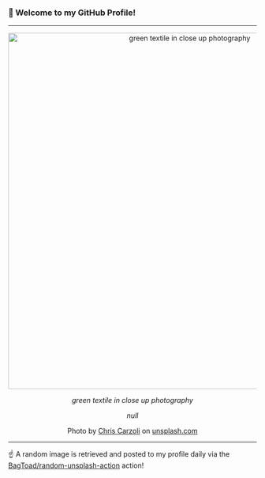 ### 👋 Welcome to my GitHub Profile!

----

<div align="center">
  <img width="720" src="https://images.unsplash.com/photo-1604435246502-459bb0496f58?crop=entropy&cs=tinysrgb&fit=max&fm=jpg&ixid=M3w1NTI0OTR8MHwxfHJhbmRvbXx8fHx8fHx8fDE3NDM0MDE2NTN8&ixlib=rb-4.0.3&q=80&w=1080" alt="green textile in close up photography">
  
  <em>green textile in close up photography</em>
  
  <em>null</em>
  
  Photo by [Chris Carzoli](https://www.madoctopusmedia.com) on [unsplash.com](https://unsplash.com/)
</div>

----

☝️ A random image is retrieved and posted to my profile daily via the [BagToad/random-unsplash-action](https://github.com/BagToad/random-unsplash-action) action!
